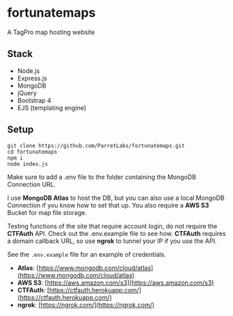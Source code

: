 # fortunatemaps

A TagPro map hosting website

## Stack
- Node.js
- Express.js
- MongoDB
- jQuery
- Bootstrap 4
- EJS (templating engine)

## Setup
```
git clone https://github.com/ParretLabs/fortunatemaps.git
cd fortunatemaps
npm i
node index.js
```

Make sure to add a .env file to the folder containing the MongoDB Connection URL.

I use **MongoDB Atlas** to host the DB, but you can also use a local MongoDB Connection if you know how to set that up. You also require a **AWS S3** Bucket for map file storage.

Testing functions of the site that require account login, do not require the **CTFAuth** API. Check out the .env.example file to see how.
**CTFAuth** requires a domain callback URL, so use **ngrok** to tunnel your IP if you use the API.

See the `.env.example` file for an example of credentials.

- **Atlas**: [https://www.mongodb.com/cloud/atlas](https://www.mongodb.com/cloud/atlas)
- **AWS S3**: [https://aws.amazon.com/s3](https://aws.amazon.com/s3)
- **CTFAuth**: [https://ctfauth.herokuapp.com/](https://ctfauth.herokuapp.com/)
- **ngrok**: [https://ngrok.com/](https://ngrok.com/)